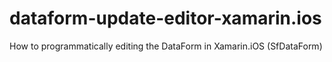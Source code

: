 # dataform-update-editor-xamarin.ios
How to programmatically editing the DataForm in Xamarin.iOS (SfDataForm)
